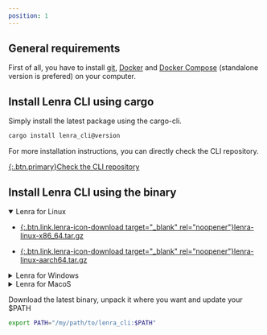 ```yaml
---
position: 1
---
```


## General **requirements**

First of all, you have to install [git](https://git-scm.com/book/en/v2/Getting-Started-Installing-Git), [Docker](https://docs.docker.com/engine/install/) and [Docker Compose](https://docs.docker.com/compose/install/) (standalone version is prefered) on your computer.

## Install Lenra CLI using **cargo**

Simply install the latest package using the cargo-cli.

```bash
cargo install lenra_cli@version
```

For more installation instructions, you can directly check the CLI repository.

[{:.btn.primary}Check the CLI repository](https://github.com/lenra-io/lenra_cli)

## Install Lenra CLI using **the binary**

<details id="download-linux" open><summary class="lenra-icon-linux">Lenra for Linux</summary>

- [{:.btn.link.lenra-icon-download target="_blank" rel="noopener"}lenra-linux-x86_64.tar.gz](https://github.com/lenra-io/lenra_cli/releases/latest/download/lenra-linux-x86_64.tar.gz)

- [{:.btn.link.lenra-icon-download target="_blank" rel="noopener"}lenra-linux-aarch64.tar.gz](https://github.com/lenra-io/lenra_cli/releases/latest/download/lenra-linux-aarch64.tar.gz)

</details>
<details id="download-windows"><summary class="lenra-icon-windows">Lenra for Windows</summary>

- [{:.btn.link.lenra-icon-download target="_blank" rel="noopener"}lenra-windows-x86_64.tar.gz](https://github.com/lenra-io/lenra_cli/releases/latest/download/lenra-windows-x86_64.tar.gz)
<!-- - [{:.btn.link.lenra-icon-download target="_blank" rel="noopener"}lenra-windows-aarch64.tar.gz](https://github.com/lenra-io/lenra_cli/releases/latest/download/lenra-windows-aarch64.tar.gz) -->

</details>
<details id="download-macos"><summary class="lenra-icon-apple">Lenra for MacoS</summary>

- [{:.btn.link.lenra-icon-download target="_blank" rel="noopener"}lenra-macos-x86_64.tar.gz](https://github.com/lenra-io/lenra_cli/releases/latest/download/lenra-macos-x86_64.tar.gz)
- [{:.btn.link.lenra-icon-download target="_blank" rel="noopener"}lenra-macos-aarch64.tar.gz](https://github.com/lenra-io/lenra_cli/releases/latest/download/lenra-macos-aarch64.tar.gz)

</details>

Download the latest binary, unpack it where you want and update your $PATH

```bash
export PATH="/my/path/to/lenra_cli:$PATH"
```